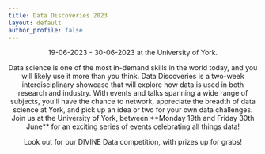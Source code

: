 ```yaml
---
title: Data Discoveries 2023
layout: default
author_profile: false
---
```


<p style="text-align: center;"> 19-06-2023 - 30-06-2023 at the University of York. </p>

<p style="text-align: center;">Data science is one of the most in-demand skills in the world today, and you will likely use it more than you think. Data Discoveries is a two-week interdisciplinary showcase that will explore how data is used in both research and industry. With events and talks spanning a wide range of subjects, you'll have the chance to network, appreciate the breadth of data science at York, and pick up an idea or two for your own data challenges.
Join us at the University of York, between **Monday 19th and Friday 30th June** for an exciting series of events celebrating all things data! </p>

<p style="text-align: center;">Look out for our DIVINE Data competition, with prizes up for grabs! </p>

